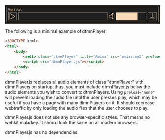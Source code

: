 ![Example image](https://github.com/recidivism5/dtmnPlayer/blob/master/example.PNG)

The following is a minimal example of dtmnPlayer:
```html
<!DOCTYPE html>
<html>
    <body>
        <audio class="dtmnPlayer" title="Amiss" src="amiss.mp3" preload="none"></audio>
        <script src="dtmnPlayer.js"></script>
    </body>
</html>
```
dtmnPlayer.js replaces all audio elements of class "dtmnPlayer" with dtmnPlayers on startup,
thus, you must include dtmnPlayer.js below the audio elements you wish to convert to dtmnPlayers.
Using `preload="none"` will prevent loading the audio file until the user presses play, which
may be useful if you have a page with many dtmnPlayers on it. It should decrease webtraffic by
only loading the audio files that the user chooses to play.

dtmnPlayer.js does not use any browser-specific styles. That means no webkit malarkey.
It should look the same on all modern browsers.

dtmnPlayer.js has no dependencies.